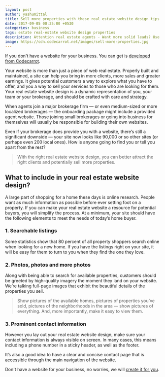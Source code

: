 ```yaml
---
layout: post
author: yashumittal
title: Sell more properties with these real estate website design tips
date: 2017-09-05 00:35:00 +0530
categories: business
tags: estate real-estate website design properties
description: Attention real estate agents - Want more solid leads? Use these real estate website design tips to create your own lead generation machine.
image: https://cdn.codecarrot.net/images/sell-more-properties.jpg
---
```


If you don't have a website for your business. You can get is [developed from Codecarrot](//www.codecarrot.net/).

Your website is more than just a piece of web real estate. Properly built and maintained, a site can help you bring in more clients, more sales and greater earnings. It gives potential customers a way to explore what you have to offer, and you a way to sell your services to those who are looking for them. Your real estate website design is a dynamic representation of you, your team or your brokerage, and should be crafted with care and strategy.

When agents join a major brokerage firm — or even medium-sized or more localized brokerages — the onboarding package might include a provided agent website. Those joining small brokerages or going into business for themselves will usually be responsible for building their own websites.

Even if your brokerage does provide you with a website, there’s still a significant downside — your site now looks like 90,000 or so other sites (or perhaps even 200 local ones). How is anyone going to find you or tell you apart from the rest?

<blockquote>
With the right real estate website design, you can better attract the right clients and potentially sell more properties.
</blockquote>

## What to include in your real estate website design?

A large part of shopping for a home these days is online research. People want as much information as possible before ever setting foot on a property. If you can make your real estate website a resource for potential buyers, you will simplify the process. At a minimum, your site should have the following elements to meet the needs of today’s home buyer.

### 1. Searchable listings

Some statistics show that 80 percent of all property shoppers search online when looking for a new home. If you have the listings right on your site, it will be easy for them to turn to you when they find the one they love.

### 2. Photos, photos and more photos

Along with being able to search for available properties, customers should be greeted by high-quality imagery the moment they land on your website. We’re talking full-page images that exhibit the beautiful details of the properties you sell.

<blockquote>
Show pictures of the available homes, pictures of properties you’ve sold, pictures of the neighborhoods in the area — show pictures of everything. And, more importantly, make it easy to view them.
</blockquote>

### 3. Prominent contact information

However you lay out your real estate website design, make sure your contact information is always visible on screen. In many cases, this means including a phone number in a sticky header, as well as the footer.

<div class="callout">
It’s also a good idea to have a clear and concise contact page that is accessible through the main navigation of the website.
</div>

Don't have a website for your business, no worries, we will [create it for you](//www.codecarrot.net/).
